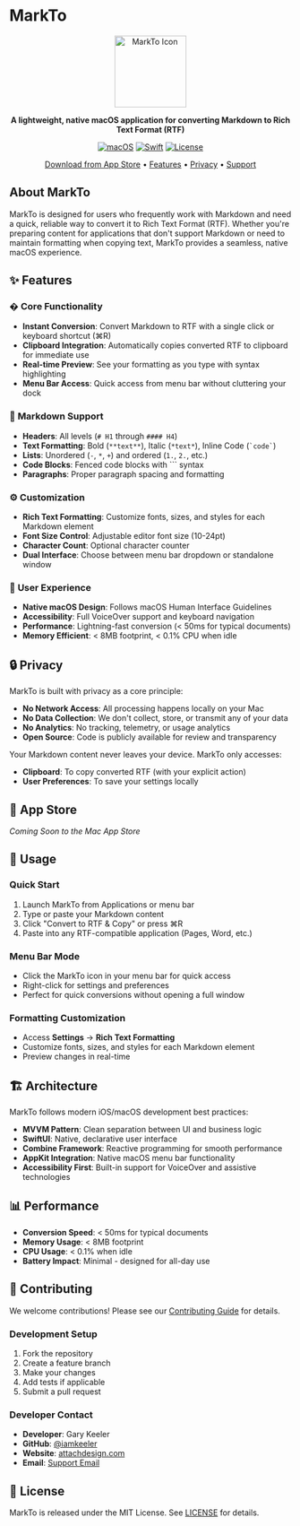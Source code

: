 # MarkTo

<div align="center">
  <img src="MarkTo/Assets.xcassets/AppIcon.appiconset/icon_256x256.png" alt="MarkTo Icon" width="128" height="128">
  
  **A lightweight, native macOS application for converting Markdown to Rich Text Format (RTF)**
  
  [![macOS](https://img.shields.io/badge/macOS-13.0+-blue.svg)](https://www.apple.com/macos/)
  [![Swift](https://img.shields.io/badge/Swift-5.9+-orange.svg)](https://swift.org)
  [![License](https://img.shields.io/badge/License-MIT-green.svg)](LICENSE)
  
  [Download from App Store](#app-store) • [Features](#features) • [Privacy](#privacy) • [Support](#support)
</div>

## About MarkTo

MarkTo is designed for users who frequently work with Markdown and need a quick, reliable way to convert it to Rich Text Format (RTF). Whether you're preparing content for applications that don't support Markdown or need to maintain formatting when copying text, MarkTo provides a seamless, native macOS experience.

## ✨ Features

### � **Core Functionality**
- **Instant Conversion**: Convert Markdown to RTF with a single click or keyboard shortcut (⌘R)
- **Clipboard Integration**: Automatically copies converted RTF to clipboard for immediate use
- **Real-time Preview**: See your formatting as you type with syntax highlighting
- **Menu Bar Access**: Quick access from menu bar without cluttering your dock

### 📝 **Markdown Support**
- **Headers**: All levels (`# H1` through `#### H4`)
- **Text Formatting**: Bold (`**text**`), Italic (`*text*`), Inline Code (`` `code` ``)
- **Lists**: Unordered (`-`, `*`, `+`) and ordered (`1.`, `2.`, etc.)
- **Code Blocks**: Fenced code blocks with ``` syntax
- **Paragraphs**: Proper paragraph spacing and formatting

### ⚙️ **Customization**
- **Rich Text Formatting**: Customize fonts, sizes, and styles for each Markdown element
- **Font Size Control**: Adjustable editor font size (10-24pt)
- **Character Count**: Optional character counter
- **Dual Interface**: Choose between menu bar dropdown or standalone window

### 🎨 **User Experience**
- **Native macOS Design**: Follows macOS Human Interface Guidelines
- **Accessibility**: Full VoiceOver support and keyboard navigation
- **Performance**: Lightning-fast conversion (< 50ms for typical documents)
- **Memory Efficient**: < 8MB footprint, < 0.1% CPU when idle

## 🔒 Privacy

MarkTo is built with privacy as a core principle:

- **No Network Access**: All processing happens locally on your Mac
- **No Data Collection**: We don't collect, store, or transmit any of your data
- **No Analytics**: No tracking, telemetry, or usage analytics
- **Open Source**: Code is publicly available for review and transparency

Your Markdown content never leaves your device. MarkTo only accesses:
- **Clipboard**: To copy converted RTF (with your explicit action)
- **User Preferences**: To save your settings locally

## 📱 App Store

*Coming Soon to the Mac App Store*

## 🚀 Usage

### Quick Start
1. Launch MarkTo from Applications or menu bar
2. Type or paste your Markdown content
3. Click "Convert to RTF & Copy" or press ⌘R
4. Paste into any RTF-compatible application (Pages, Word, etc.)

### Menu Bar Mode
- Click the MarkTo icon in your menu bar for quick access
- Right-click for settings and preferences
- Perfect for quick conversions without opening a full window

### Formatting Customization
- Access **Settings** → **Rich Text Formatting**
- Customize fonts, sizes, and styles for each Markdown element
- Preview changes in real-time

## 🏗 Architecture

MarkTo follows modern iOS/macOS development best practices:

- **MVVM Pattern**: Clean separation between UI and business logic
- **SwiftUI**: Native, declarative user interface
- **Combine Framework**: Reactive programming for smooth performance
- **AppKit Integration**: Native macOS menu bar functionality
- **Accessibility First**: Built-in support for VoiceOver and assistive technologies

## 📊 Performance

- **Conversion Speed**: < 50ms for typical documents
- **Memory Usage**: < 8MB footprint
- **CPU Usage**: < 0.1% when idle
- **Battery Impact**: Minimal - designed for all-day use

## 🤝 Contributing

We welcome contributions! Please see our [Contributing Guide](CONTRIBUTING.md) for details.

### Development Setup
1. Fork the repository
2. Create a feature branch
3. Make your changes
4. Add tests if applicable
5. Submit a pull request

### Developer Contact
- **Developer**: Gary Keeler
- **GitHub**: [@iamkeeler](https://github.com/iamkeeler)
- **Website**: [attachdesign.com](https://markto.attach.design)
- **Email**: [Support Email](mailto:gary@attach.design)

## 📄 License

MarkTo is released under the MIT License. See [LICENSE](LICENSE) for details.

